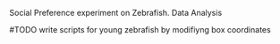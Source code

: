 Social Preference experiment on Zebrafish. Data Analysis


#TODO  write scripts for young zebrafish by modifiyng box coordinates
